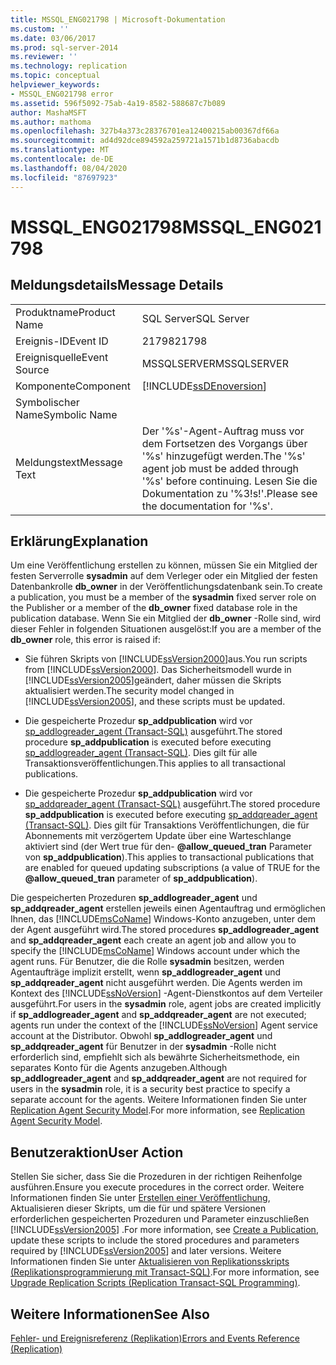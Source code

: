 ```yaml
---
title: MSSQL_ENG021798 | Microsoft-Dokumentation
ms.custom: ''
ms.date: 03/06/2017
ms.prod: sql-server-2014
ms.reviewer: ''
ms.technology: replication
ms.topic: conceptual
helpviewer_keywords:
- MSSQL_ENG021798 error
ms.assetid: 596f5092-75ab-4a19-8582-588687c7b089
author: MashaMSFT
ms.author: mathoma
ms.openlocfilehash: 327b4a373c28376701ea12400215ab00367df66a
ms.sourcegitcommit: ad4d92dce894592a259721a1571b1d8736abacdb
ms.translationtype: MT
ms.contentlocale: de-DE
ms.lasthandoff: 08/04/2020
ms.locfileid: "87697923"
---
```

# <a name="mssql_eng021798"></a><span data-ttu-id="2ec1e-102">MSSQL_ENG021798</span><span class="sxs-lookup"><span data-stu-id="2ec1e-102">MSSQL_ENG021798</span></span>
    
## <a name="message-details"></a><span data-ttu-id="2ec1e-103">Meldungsdetails</span><span class="sxs-lookup"><span data-stu-id="2ec1e-103">Message Details</span></span>  
  
|||  
|-|-|  
|<span data-ttu-id="2ec1e-104">Produktname</span><span class="sxs-lookup"><span data-stu-id="2ec1e-104">Product Name</span></span>|<span data-ttu-id="2ec1e-105">SQL Server</span><span class="sxs-lookup"><span data-stu-id="2ec1e-105">SQL Server</span></span>|  
|<span data-ttu-id="2ec1e-106">Ereignis-ID</span><span class="sxs-lookup"><span data-stu-id="2ec1e-106">Event ID</span></span>|<span data-ttu-id="2ec1e-107">21798</span><span class="sxs-lookup"><span data-stu-id="2ec1e-107">21798</span></span>|  
|<span data-ttu-id="2ec1e-108">Ereignisquelle</span><span class="sxs-lookup"><span data-stu-id="2ec1e-108">Event Source</span></span>|<span data-ttu-id="2ec1e-109">MSSQLSERVER</span><span class="sxs-lookup"><span data-stu-id="2ec1e-109">MSSQLSERVER</span></span>|  
|<span data-ttu-id="2ec1e-110">Komponente</span><span class="sxs-lookup"><span data-stu-id="2ec1e-110">Component</span></span>|[!INCLUDE[ssDEnoversion](../../includes/ssdenoversion-md.md)]|  
|<span data-ttu-id="2ec1e-111">Symbolischer Name</span><span class="sxs-lookup"><span data-stu-id="2ec1e-111">Symbolic Name</span></span>||  
|<span data-ttu-id="2ec1e-112">Meldungstext</span><span class="sxs-lookup"><span data-stu-id="2ec1e-112">Message Text</span></span>|<span data-ttu-id="2ec1e-113">Der '%s'-Agent-Auftrag muss vor dem Fortsetzen des Vorgangs über '%s' hinzugefügt werden.</span><span class="sxs-lookup"><span data-stu-id="2ec1e-113">The '%s' agent job must be added through '%s' before continuing.</span></span> <span data-ttu-id="2ec1e-114">Lesen Sie die Dokumentation zu '%3!s!'.</span><span class="sxs-lookup"><span data-stu-id="2ec1e-114">Please see the documentation for '%s'.</span></span>|  
  
## <a name="explanation"></a><span data-ttu-id="2ec1e-115">Erklärung</span><span class="sxs-lookup"><span data-stu-id="2ec1e-115">Explanation</span></span>  
 <span data-ttu-id="2ec1e-116">Um eine Veröffentlichung erstellen zu können, müssen Sie ein Mitglied der festen Serverrolle **sysadmin** auf dem Verleger oder ein Mitglied der festen Datenbankrolle **db_owner** in der Veröffentlichungsdatenbank sein.</span><span class="sxs-lookup"><span data-stu-id="2ec1e-116">To create a publication, you must be a member of the **sysadmin** fixed server role on the Publisher or a member of the **db_owner** fixed database role in the publication database.</span></span> <span data-ttu-id="2ec1e-117">Wenn Sie ein Mitglied der **db_owner** -Rolle sind, wird dieser Fehler in folgenden Situationen ausgelöst:</span><span class="sxs-lookup"><span data-stu-id="2ec1e-117">If you are a member of the **db_owner** role, this error is raised if:</span></span>  
  
-   <span data-ttu-id="2ec1e-118">Sie führen Skripts von [!INCLUDE[ssVersion2000](../../includes/ssversion2000-md.md)]aus.</span><span class="sxs-lookup"><span data-stu-id="2ec1e-118">You run scripts from [!INCLUDE[ssVersion2000](../../includes/ssversion2000-md.md)].</span></span> <span data-ttu-id="2ec1e-119">Das Sicherheitsmodell wurde in [!INCLUDE[ssVersion2005](../../includes/ssversion2005-md.md)]geändert, daher müssen die Skripts aktualisiert werden.</span><span class="sxs-lookup"><span data-stu-id="2ec1e-119">The security model changed in [!INCLUDE[ssVersion2005](../../includes/ssversion2005-md.md)], and these scripts must be updated.</span></span>  
  
-   <span data-ttu-id="2ec1e-120">Die gespeicherte Prozedur **sp_addpublication** wird vor [sp_addlogreader_agent &#40;Transact-SQL&#41;](/sql/relational-databases/system-stored-procedures/sp-addlogreader-agent-transact-sql) ausgeführt.</span><span class="sxs-lookup"><span data-stu-id="2ec1e-120">The stored procedure **sp_addpublication** is executed before executing [sp_addlogreader_agent &#40;Transact-SQL&#41;](/sql/relational-databases/system-stored-procedures/sp-addlogreader-agent-transact-sql).</span></span> <span data-ttu-id="2ec1e-121">Dies gilt für alle Transaktionsveröffentlichungen.</span><span class="sxs-lookup"><span data-stu-id="2ec1e-121">This applies to all transactional publications.</span></span>  
  
-   <span data-ttu-id="2ec1e-122">Die gespeicherte Prozedur **sp_addpublication** wird vor [sp_addqreader_agent &#40;Transact-SQL&#41;](/sql/relational-databases/system-stored-procedures/sp-addqreader-agent-transact-sql) ausgeführt.</span><span class="sxs-lookup"><span data-stu-id="2ec1e-122">The stored procedure **sp_addpublication** is executed before executing [sp_addqreader_agent &#40;Transact-SQL&#41;](/sql/relational-databases/system-stored-procedures/sp-addqreader-agent-transact-sql).</span></span> <span data-ttu-id="2ec1e-123">Dies gilt für Transaktions Veröffentlichungen, die für Abonnements mit verzögertem Update über eine Warteschlange aktiviert sind (der Wert true für den- **@allow_queued_tran** Parameter von **sp_addpublication**).</span><span class="sxs-lookup"><span data-stu-id="2ec1e-123">This applies to transactional publications that are enabled for queued updating subscriptions (a value of TRUE for the **@allow_queued_tran** parameter of **sp_addpublication**).</span></span>  
  
 <span data-ttu-id="2ec1e-124">Die gespeicherten Prozeduren **sp_addlogreader_agent** und **sp_addqreader_agent** erstellen jeweils einen Agentauftrag und ermöglichen Ihnen, das [!INCLUDE[msCoName](../../includes/msconame-md.md)] Windows-Konto anzugeben, unter dem der Agent ausgeführt wird.</span><span class="sxs-lookup"><span data-stu-id="2ec1e-124">The stored procedures **sp_addlogreader_agent** and **sp_addqreader_agent** each create an agent job and allow you to specify the [!INCLUDE[msCoName](../../includes/msconame-md.md)] Windows account under which the agent runs.</span></span> <span data-ttu-id="2ec1e-125">Für Benutzer, die die Rolle **sysadmin** besitzen, werden Agentaufträge implizit erstellt, wenn **sp_addlogreader_agent** und **sp_addqreader_agent** nicht ausgeführt werden. Die Agents werden im Kontext des [!INCLUDE[ssNoVersion](../../includes/ssnoversion-md.md)] -Agent-Dienstkontos auf dem Verteiler ausgeführt.</span><span class="sxs-lookup"><span data-stu-id="2ec1e-125">For users in the **sysadmin** role, agent jobs are created implicitly if **sp_addlogreader_agent** and **sp_addqreader_agent** are not executed; agents run under the context of the [!INCLUDE[ssNoVersion](../../includes/ssnoversion-md.md)] Agent service account at the Distributor.</span></span> <span data-ttu-id="2ec1e-126">Obwohl **sp_addlogreader_agent** und **sp_addqreader_agent** für Benutzer in der **sysadmin** -Rolle nicht erforderlich sind, empfiehlt sich als bewährte Sicherheitsmethode, ein separates Konto für die Agents anzugeben.</span><span class="sxs-lookup"><span data-stu-id="2ec1e-126">Although **sp_addlogreader_agent** and **sp_addqreader_agent** are not required for users in the **sysadmin** role, it is a security best practice to specify a separate account for the agents.</span></span> <span data-ttu-id="2ec1e-127">Weitere Informationen finden Sie unter [Replication Agent Security Model](security/replication-agent-security-model.md).</span><span class="sxs-lookup"><span data-stu-id="2ec1e-127">For more information, see [Replication Agent Security Model](security/replication-agent-security-model.md).</span></span>  
  
## <a name="user-action"></a><span data-ttu-id="2ec1e-128">Benutzeraktion</span><span class="sxs-lookup"><span data-stu-id="2ec1e-128">User Action</span></span>  
 <span data-ttu-id="2ec1e-129">Stellen Sie sicher, dass Sie die Prozeduren in der richtigen Reihenfolge ausführen.</span><span class="sxs-lookup"><span data-stu-id="2ec1e-129">Ensure you execute procedures in the correct order.</span></span> <span data-ttu-id="2ec1e-130">Weitere Informationen finden Sie unter [Erstellen einer Veröffentlichung](publish/create-a-publication.md), Aktualisieren dieser Skripts, um die für und spätere Versionen erforderlichen gespeicherten Prozeduren und Parameter einzuschließen [!INCLUDE[ssVersion2005](../../includes/ssversion2005-md.md)] .</span><span class="sxs-lookup"><span data-stu-id="2ec1e-130">For more information, see [Create a Publication](publish/create-a-publication.md), update these scripts to include the stored procedures and parameters required by [!INCLUDE[ssVersion2005](../../includes/ssversion2005-md.md)] and later versions.</span></span> <span data-ttu-id="2ec1e-131">Weitere Informationen finden Sie unter [Aktualisieren von Replikationsskripts &#40;Replikationsprogrammierung mit Transact-SQL&#41;](administration/upgrade-replication-scripts-replication-transact-sql-programming.md).</span><span class="sxs-lookup"><span data-stu-id="2ec1e-131">For more information, see [Upgrade Replication Scripts &#40;Replication Transact-SQL Programming&#41;](administration/upgrade-replication-scripts-replication-transact-sql-programming.md).</span></span>  
  
## <a name="see-also"></a><span data-ttu-id="2ec1e-132">Weitere Informationen</span><span class="sxs-lookup"><span data-stu-id="2ec1e-132">See Also</span></span>  
 [<span data-ttu-id="2ec1e-133">Fehler- und Ereignisreferenz &#40;Replikation&#41;</span><span class="sxs-lookup"><span data-stu-id="2ec1e-133">Errors and Events Reference &#40;Replication&#41;</span></span>](errors-and-events-reference-replication.md)  
  
  
